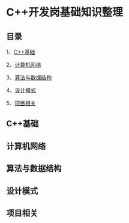 # C++开发岗基础知识整理
## 目录

1、[C++基础](https://github.com/GaoKangYu/Sword-For-Offer/edit/main/Again%20and%20Again#C++基础)

2、[计算机网络]()

3、[算法与数据结构]()

4、[设计模式]()

5、[项目相关]()


## C++基础
## 计算机网络
## 算法与数据结构
## 设计模式
## 项目相关

